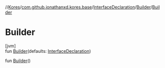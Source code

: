 //[Kores](../../../../index.md)/[com.github.jonathanxd.kores.base](../../index.md)/[InterfaceDeclaration](../index.md)/[Builder](index.md)/[Builder](-builder.md)

# Builder

[jvm]\
fun [Builder](-builder.md)(defaults: [InterfaceDeclaration](../index.md))

fun [Builder](-builder.md)()
